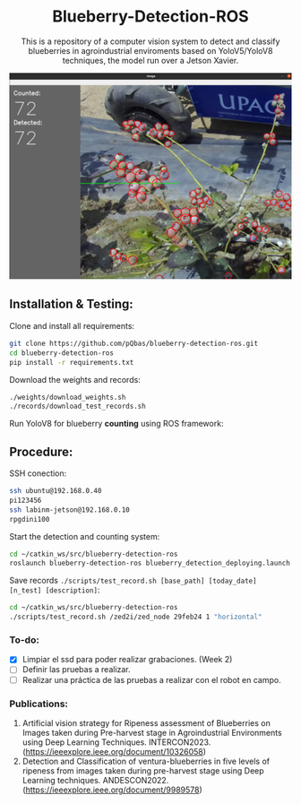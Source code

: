 <div align="center">
    <h1>Blueberry-Detection-ROS</h1>

  This is a repository of a computer vision system to detect and classify blueberries in agroindustrial enviroments based on YoloV5/YoloV8 techniques, the model run over a Jetson Xavier.

  <p align="center">
    <a href="here_is_a_demo_video"><img alt="Blueberry Detection ROS" src="gallery/image-demo.png"></a>
  </p>

</div>



## Installation & Testing:

Clone and install all requirements:

```bash
git clone https://github.com/pQbas/blueberry-detection-ros.git
cd blueberry-detection-ros
pip install -r requirements.txt
```

Download the weights and records:

```bash
./weights/download_weights.sh
./records/download_test_records.sh
```

Run YoloV8 for blueberry **counting** using ROS framework:

<!-- ### Testing locally

Records generally use zed2 topics:

```bash
# horizontal-mode
rosbag play records/zed2_rosbag_2023-09-29-11-55-24.bag -l
rosrun blueberry-detection-ros detection-ros.py -model YOLOV8 \
                                                  -sub 'zed2/zed_node/right/image_rect_color/compressed' \
                                                  -show True \
                                                  -track True \
                                                  -count_mode vertical \
                                                  -threshold 500 \
                                                  -direction top2down \
                                                  -weights 'weights/yolov8m_best.pt'

# vertical-mode
rosbag play records/zed2_rosbag_2023-09-29-12-10-05.bag -l
rosrun blueberry-detection-ros detection-ros.py -model YOLOV8 \
                                                  -sub 'zed2/zed_node/right/image_rect_color/compressed' \
                                                  -show True \
                                                  -track True \
                                                  -count_mode horizontal \
                                                  -threshold 500 \
                                                  -direction right2left \
                                                  -weights 'weights/yolov8m_best.pt'
```

### Testing on Robot

Records generally use zed2i topics:

```bash
# run zed2i camera
roslaunch zed_wrapper zed2i.launch

# run detection node
rosrun blueberry-detection-ros detection-ros.py -model YOLOV8 \
                                                  -sub '/zed2i/zed_node/left/image_rect_color' \
                                                  -show False \
                                                  -track True \
                                                  -count_mode horizontal \
                                                  -threshold 320 \
                                                  -direction left2right \
                                                  -weights 'weights/yolov8m_best.pt'

rosrun blueberry-detection-ros detection-ros.py -model YOLOV8 \
                                                  -sub '/zed2i/zed_node/left/image_rect_color' \
                                                  -show True \
                                                  -track True \
                                                  -count_mode vertical \
                                                  -threshold 320 \
                                                  -direction top2down \
                                                  -weights 'weights/yolov8m_best.pt'

``` -->

## Procedure:

SSH conection:

```bash
ssh ubuntu@192.168.0.40
pi123456
ssh labinm-jetson@192.168.0.10
rpgdini100
```

Start the detection and counting system:

```bash
cd ~/catkin_ws/src/blueberry-detection-ros
roslaunch blueberry-detection-ros blueberry_detection_deploying.launch
```

Save records `./scripts/test_record.sh [base_path] [today_date] [n_test] [description]`:

```bash
cd ~/catkin_ws/src/blueberry-detection-ros
./scripts/test_record.sh /zed2i/zed_node 29feb24 1 "horizontal"
```


<!-- # # run zed2i camera
# roslaunch zed_wrapper zed2i.launch  

# # run detection node
# cd catkin_ws/src/blueberry-detection-ros/
# rosrun blueberry-detection-ros detection-ros.py -model YOLOV8 \
#                                                   -sub '/zed2i/zed_node/left/image_rect_color' \
#                                                   -show False \
#                                                   -track True \
#                                                   -count_mode horizontal \
#                                                   -threshold 500 \
#                                                   -direction left2right \
#                                                   -weights 'weights/yolov8m_best.pt'
# ```
 -->


### To-do:
- [x] Limpiar el ssd para poder realizar grabaciones. (Week 2)
- [ ] Definir las pruebas a realizar.
- [ ] Realizar una práctica de las pruebas a realizar con el robot en campo.

### Publications:

1. Artificial vision strategy for Ripeness assessment of Blueberries on Images taken during Pre-harvest stage in Agroindustrial Environments using Deep Learning Techniques. INTERCON2023. (https://ieeexplore.ieee.org/document/10326058)
2. Detection and Classification of ventura-blueberries in five levels of ripeness from images taken during pre-harvest stage using Deep Learning techniques. ANDESCON2022. (https://ieeexplore.ieee.org/document/9989578)



<!-- Run YoloV5/YoloV8 for blueberry **detection** using ROS framework:

```bash
roscore
rosbag play records/zed2_rosbag_2023-09-29-12-10-05.bag
rosrun blueberry-detection-ros detection-ros.py -model YOLOV5 \
                                                  -sub 'zed2/zed_node/right/image_rect_color/compressed' \
                                                  -show True \
                                                  -track False
```
 -->


<!-- rosrun blueberry-detection-ros detection-ros.py -model YOLOV8 \
                                                  -sub '/zed2i/zed_node/left/image_rect_color' \
                                                  -show False \
                                                  -track True \
                                                  -count_mode horizontal \
                                                  -threshold 500 \
                                                  -direction right2left \
                                                  -weights 'weights/yolov8m_best.pt' -->



<!-- 
# Robot connection

1. SSH conection:

```bash
ssh ubuntu@192.168.0.40
pi123456
ssh labinm-jetson@192.168.0.10
rpgdini100
```

1. ZED2i:

```bash
roslaunch zed_wrapper zed2i.launch
```

3. blueberry detector activation:

```bash
rosrun blueberry-detection-ros detection-ros.py -model YOLOV8 \
                                                  -sub '/zed2i/zed_node/left/image_rect_color' \
                                                  -show False \
                                                  -track False \
                                                  -count_mode horizontal \
                                                  -threshold 500
```

4. execute rviz to visualize:
```
rviz
```


# Detection Launch

The content of the file: `src/detection.launch`

```yaml
<launch>
  
	<include 
		file="$(find zed_wrapper)/launch/zed2i.launch" 
	/>

	<node 
		pkg="blueberry-detection-ros"
		type="detection-ros.py"
		name="detection_node"  
		output="screen"
	/>

</launch>
```

 -->

<!-- -----------------------------------------

- EJECUTAR TODOS LOS ARCHIVOS DESDE UN ARCHIVO .LAUNCH
- MODIFICAR EL CÓDIGO QUE TENGO EN MI COMPUTADORA
- ABRIR VSCODE EN MI COMPUTADORA Y EJECUTAR EL ARCHIVO QUE DETECTA ARANDANOS Y PROBAR TODOS LOS ARCHIVOS DESDE UN ARCHIVO .LAUNCH

----------- ----------------------------

- OTRA OPCION ES:
- ABRIR GRUPOS DE ARCHIVOS MEDIANTE DIFERENTES .LAUNCH
- OTRA OPCIÓN ES
- USAR UN SOLO ARCHIVO .LAUNCH CON PARAMETROS EN SU INTERIOR

------------------------------------------

- PARA PROBAR NECESSITAMOS ENCENDER EL ROBOT
- ENCENDER LA RAPSOEBRRY PI
- ENCENDER LA JETSON
- CORRER ROSCORE EN RASPBERRY PI
- CORRER ZED2I WRAPER EN LA JETSON
- EJECUTAR LOS ARCHIVOS NECESARIOS EN MI COMPUTADORA

-----------------------------------------------

- EJECUTAR LA ZED2I camera desde el roslaunch
- 
 -->
